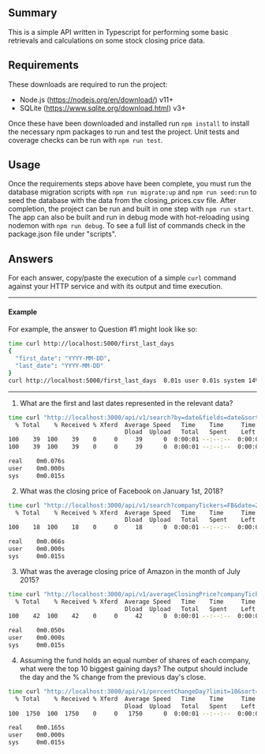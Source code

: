 ## Summary

This is a simple API written in Typescript for performing some basic retrievals and calculations on some stock closing price data.

## Requirements

These downloads are required to run the project:
- Node.js (https://nodejs.org/en/download/) v11+
- SQLite (https://www.sqlite.org/download.html) v3+

Once these have been downloaded and installed run `npm install` to install the necessary npm packages to run and test the project.
Unit tests and coverage checks can be run with `npm run test`.

## Usage

Once the requirements steps above have been complete, you must run the database migration scripts with `npm run migrate:up` and `npm run seed:run` to seed the database with the data from the closing_prices.csv file.
After completion, the project can be run and built in one step with `npm run start`.
The app can also be built and run in debug mode with hot-reloading using nodemon with `npm run debug`.
To see a full list of commands check in the package.json file under "scripts". 

## Answers

For each answer, copy/paste the execution of a simple `curl` command against your HTTP service and with its output and time execution.

---

#### Example

For example, the answer to Question #1 might look like so:

```bash
time curl http://localhost:5000/first_last_days
{
  "first_date": "YYYY-MM-DD",
  "last_date": "YYYY-MM-DD"
}
curl http://localhost:5000/first_last_days  0.01s user 0.01s system 14% cpu 0.120 total
```

---

1. What are the first and last dates represented in the relevant data?

```bash
time curl "http://localhost:3000/api/v1/search?by=date&fields=date&sort=asc&limit=1" "http://localhost:3000/api/v1/search?by=date&fields=date&sort=desc&limit=1"
  % Total    % Received % Xferd  Average Speed   Time    Time     Time  Current
                                 Dload  Upload   Total   Spent    Left  Speed
100    39  100    39    0     0     39      0  0:00:01 --:--:--  0:00:01   629{"stockPrices":[{"date":"1989-09-19"}]}
100    39  100    39    0     0     39      0  0:00:01 --:--:--  0:00:01    39{"stockPrices":[{"date":"2019-11-15"}]}

real    0m0.076s
user    0m0.000s
sys     0m0.015s
```

2. What was the closing price of Facebook on January 1st, 2018?

```bash
time curl "http://localhost:3000/api/v1/search?companyTickers=FB&date=2018-01-01&fields=closingPrice"
  % Total    % Received % Xferd  Average Speed   Time    Time     Time  Current
                                 Dload  Upload   Total   Spent    Left  Speed
100    18  100    18    0     0     18      0  0:00:01 --:--:--  0:00:01   382{"stockPrices":[]}

real    0m0.066s
user    0m0.000s
sys     0m0.015s
```

3. What was the average closing price of Amazon in the month of July 2015?

```bash
time curl "http://localhost:3000/api/v1/averageClosingPrice?companyTickers=AMZN&start=2015-07-01&end=2015-07-31"
  % Total    % Received % Xferd  Average Speed   Time    Time     Time  Current
                                 Dload  Upload   Total   Spent    Left  Speed
100    42  100    42    0     0     42      0  0:00:01 --:--:--  0:00:01  2800[{"averageClosingPrice":478.709090909091}]

real    0m0.050s
user    0m0.000s
sys     0m0.015s
```

4. Assuming the fund holds an equal number of shares of each company, what were the top 10 biggest gaining days? The output should include the day and the % change from the previous day's close.

```bash
time curl "http://localhost:3000/api/v1/percentChangeDay?limit=10&sort=desc"
  % Total    % Received % Xferd  Average Speed   Time    Time     Time  Current
                                 Dload  Upload   Total   Spent    Left  Speed
100  1750  100  1750    0     0   1750      0  0:00:01 --:--:--  0:00:01 12500{"percentChangeDays":[{"startDate":"2001-11-23","endDate":"2001-11-26","startClosingPrice":10.5,"endClosingPrice":13.74,"companyTickers":"AAPL,AMZN","percentChangeDay":0.3085714285714286},{"startDate":"2001-04-06","endDate":"2001-04-09","startClosingPrice":9.84,"endClosingPrice":12.65,"companyTickers":"AAPL,AMZN","percentChangeDay":0.285569105691057},{"startDate":"2001-11-13","endDate":"2001-11-14","startClosingPrice":8.67,"endClosingPrice":10.89,"companyTickers":"AAPL,AMZN","percentChangeDay":0.2560553633217994},{"startDate":"2001-01-02","endDate":"2001-01-03","startClosingPrice":14.940000000000001,"endClosingPrice":18.729999999999997,"companyTickers":"AAPL,AMZN","percentChangeDay":0.25368139223560876},{"startDate":"1996-07-17","endDate":"1996-07-18","startClosingPrice":0.6,"endClosingPrice":0.75,"companyTickers":"AAPL","percentChangeDay":0.25000000000000006},{"startDate":"2001-03-02","endDate":"2001-03-05","startClosingPrice":11.379999999999999,"endClosingPrice":14.09,"companyTickers":"AAPL,AMZN","percentChangeDay":0.23813708260105457},{"startDate":"1999-09-28","endDate":"1999-09-29","startClosingPrice":68.00999999999999,"endClosingPrice":82.86,"companyTickers":"AAPL,AMZN","percentChangeDay":0.21835024261138083},{"startDate":"2002-01-18","endDate":"2002-01-22","startClosingPrice":11.74,"endClosingPrice":14.16,"companyTickers":"AAPL,AMZN","percentChangeDay":0.2061328790459966},{"startDate":"2000-02-02","endDate":"2000-02-03","startClosingPrice":72.97,"endClosingPrice":87.88,"companyTickers":"AAPL,AMZN","percentChangeDay":0.20433054680005477},{"startDate":"1998-11-20","endDate":"1998-11-23","startClosingPrice":31.360000000000003,"endClosingPrice":37.62,"companyTickers":"AAPL,AMZN","percentChangeDay":0.1996173469387753}]}

real    0m0.165s
user    0m0.000s
sys     0m0.015s
```
